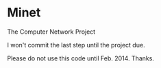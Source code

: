 Minet
=====

The Computer Network Project

I won't commit the last step until the project due.

Please do not use this code until Feb. 2014. Thanks.
